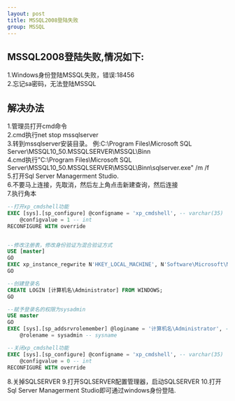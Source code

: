 ```yaml
---
layout: post
title: MSSQL2008登陆失败
group: MSSQL
---
```


## MSSQL2008登陆失败,情况如下:
1.Windows身份登陆MSSQL失败，错误:18456   
2.忘记sa密码，无法登陆MSSQL   
   
## 解决办法
1.管理员打开cmd命令   
2.cmd执行net stop mssqlserver   
3.转到mssqlserver安装目录。 例:C:\Program Files\Microsoft SQL Server\MSSQL10_50.MSSQLSERVER\MSSQL\Binn   
4.cmd执行"C:\Program Files\Microsoft SQL Server\MSSQL10_50.MSSQLSERVER\MSSQL\Binn\sqlserver.exe" /m /f   
5.打开Sql Server Managerment Studio.   
6.不要马上连接，先取消，然后左上角点击新建查询，然后连接   
7.执行角本   
```sql
--打开xp_cmdshell功能
EXEC [sys].[sp_configure] @configname = 'xp_cmdshell', -- varchar(35)
    @configvalue = 1 -- int
RECONFIGURE WITH override


--修改注册表，修改身份验证为混合验证方式
USE [master]
GO
EXEC xp_instance_regwrite N'HKEY_LOCAL_MACHINE', N'Software\Microsoft\MSSQLServer\MSSQLServer', N'LoginMode', REG_DWORD, 2
GO

--创建登录名
CREATE LOGIN [计算机名\Administrator] FROM WINDOWS;
GO

--赋予登录名的权限为sysadmin
USE master
GO
EXEC [sys].[sp_addsrvrolemember] @loginame = '计算机名\Administrator', -- sysname
    @rolename = sysadmin -- sysname

--关闭xp_cmdshell功能
EXEC [sys].[sp_configure] @configname = 'xp_cmdshell', -- varchar(35)
    @configvalue = 0 -- int
RECONFIGURE WITH override
```
8.关掉SQLSERVER
9.打开SQLSERVER配置管理器，启动SQLSERVER
10.打开Sql Server Managerment Studio即可通过windows身份登陆.